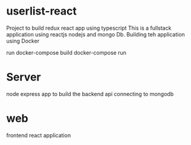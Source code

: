 # userlist-react
Project to build redux react app using typescript
This is a fullstack application using reactjs nodejs and mongo Db.
Building teh application using Docker

run docker-compose build
docker-compose run

# Server
node express app to build the backend api connecting to mongodb

# web

frontend react application 
